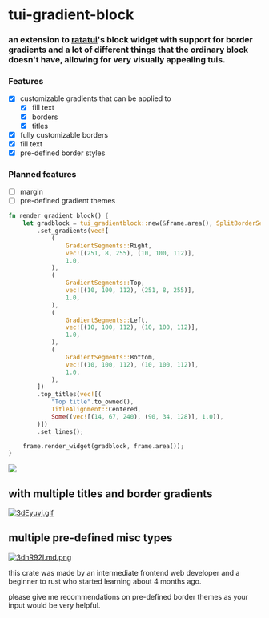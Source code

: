 # tui-gradient-block

### an extension to [ratatui](ratatui.rs)'s block widget with support for border gradients and a lot of different things that the ordinary block doesn't have, allowing for very visually appealing tuis.

### Features

- [x] customizable gradients that can be applied to
  - [x] fill text
  - [x] borders
  - [x] titles
- [x] fully customizable borders
- [x] fill text
- [x] pre-defined border styles

### Planned features
- [ ] margin
- [ ] pre-defined gradient themes 
```rust
fn render_gradient_block() {
    let gradblock = tui_gradientblock::new(&frame.area(), SplitBorderSegments::NONE)
        .set_gradients(vec![
            (
                GradientSegments::Right,
                vec![(251, 8, 255), (10, 100, 112)],
                1.0,
            ),
            (
                GradientSegments::Top,
                vec![(10, 100, 112), (251, 8, 255)],
                1.0,
            ),
            (
                GradientSegments::Left,
                vec![(10, 100, 112), (10, 100, 112)],
                1.0,
            ),
            (
                GradientSegments::Bottom,
                vec![(10, 100, 112), (10, 100, 112)],
                1.0,
            ),
        ])
        .top_titles(vec![(
            "Top title".to_owned(),
            TitleAlignment::Centered,
            Some((vec![(14, 67, 240), (90, 34, 128)], 1.0)),
        )])
        .set_lines();

    frame.render_widget(gradblock, frame.area());
}

```
![](https://iili.io/3dxrRcX.png)
## with multiple titles and border gradients
[![3dEyuvj.gif](https://iili.io/3dEyuvj.gif)](https://freeimage.host/)

## multiple pre-defined misc types
[![3dhR92I.md.png](https://iili.io/3dhR92I.md.png)](https://freeimage.host/i/3dhR92I)


this crate was made by an intermediate frontend web developer and a beginner to rust who started learning about 4 months ago.

please give me recommendations on pre-defined border themes as your input would be very helpful.